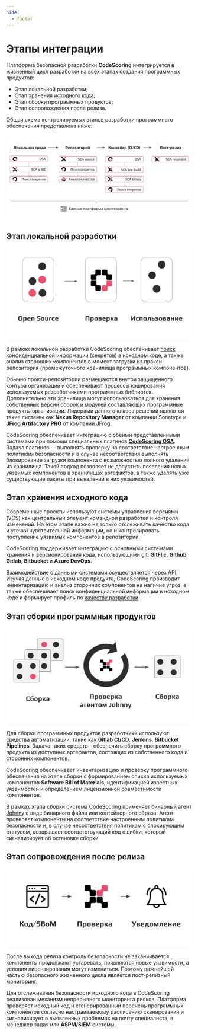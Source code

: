 ```yaml
---
hide:
  - footer
---
```


# Этапы интеграции

Платформа безопасной разработки **CodeScoring** интегрируется в жизненный цикл разработки на всех этапах создания программных продуктов:

- Этап локальной разработки;
- Этап хранения исходного кода;
- Этап сборки программных продуктов;
- Этап сопровождения после релиза.

Общая cхема контролируемых этапов разработки программного обеспечения представлена ниже:

![Integration stages](/assets/img/integration/integration-stages.png)

## Этап локальной разработки

![OSA](/assets/img/integration/integration-osa.png)

В рамках локальной разработки CodeScoring обеспечивает [поиск конфиденциальной информации](/secrets) (секретов) в исходном коде, а также анализ сторонних компонентов в момент загрузки из прокси-репозитория (промежуточного хранилища программных компонентов).

Обычно прокси-репозитории размещаются внутри защищенного контура организации и обеспечивают процессы кэширования используемых разработчиками программных библиотек. Дополнительно эти хранилища могут использоваться для хранения собственных версий сборок и модулей составляющих программные продукты организации. Лидерами данного класса решений являются такие системы как **Nexus Repository Manager** от компании Sonatype и **JFrog Artifactory PRO** от компании JFrog.

CodeScoring обеспечивает интеграцию с обеими представленными системами при помощи специальных плагинов [**CodeScoring OSA**](/osa). Задача плагинов — выполнять проверку на соответствие настроенным политикам безопасности и в случае несоответствия выполнять блокирование загрузки компонента с возможностью полного удаления из хранилища. Такой подход позволяет не допустить появления новых уязвимых компонентов в хранилищах артефактов, а также удалять уже существующие пакеты при выявлении в них уязвимостей.

## Этап хранения исходного кода

Современные проекты используют системы управления версиями (VCS) как центральный элемент командной разработки и контроля изменений. На этом этапе важно не только отслеживать качество кода и утечки чувствительной информации, но и контролировать поступление уязвимых компонентов в репозиторий.

CodeScoring поддерживает интеграцию с основными системами хранения и версионирования кода, использующими git: **GitFlic**, **Github**, **Gitlab**, **Bitbucket** и **Azure DevOps**.

Взаимодействие с данными системами осуществляется через API. Изучая данные в исходном коде продукта, CodeScoring производит инвентаризацию и анализ сторонних компонентов на наличие угроз, а также обеспечивает поиск конфиденциальной информации в исходном коде и формирует профиль по [качеству разработки](/tqi).

## Этап сборки программных продуктов

![CI](/assets/img/integration/integration-ci.png)

Для сборки программных продуктов разработчики используют средства автоматизации, такие как **Gitlab CI/CD**, **Jenkins**, **Bitbucket Pipelines**. Задача таких средств – обеспечить сборку программного продукта из доступных артефактов, состоящих из собственного кода и сторонних компонентов.

CodeScoring обеспечивает инвентаризацию и проверку программного обеспечения на этапе сборки с формированием списка используемых компонентов **Software Bill of Materials**, идентификацией известных уязвимостей и определением лицензионной совместимости компонентов.

В рамках этапа сборки система CodeScoring применяет бинарный агент [Johnny](/agent) в виде бинарного файла или контейнерного образа. Агент проверяет компоненты на соответствие настроенным политикам безопасности и, в случае несоответствия политикам с блокирующим статусом, возвращает соответствующий код ошибки, который сигнализирует об остановке сборки.

## Этап сопровождения после релиза

![VCS](/assets/img/integration/integration-vcs.png)

После выхода релиза контроль безопасности не заканчивается: компоненты продолжают устаревать, появляются новые уязвимости, а условия лицензирования могут измениться. Поэтому важнейшей частью безопасного жизненного цикла является пост-релизный мониторинг.

Для отслеживания безопасности исходного кода в CodeScoring реализован механизм непрерывного мониторинга рисков. Платформа проверяет исходный код и сгенерированный перечень программных компонентов согласно настраиваемому расписанию сканирования и сигнализирует о выявленных проблемах на почту специалиста, в менеджер задач или **ASPM/SIEM** системы.
